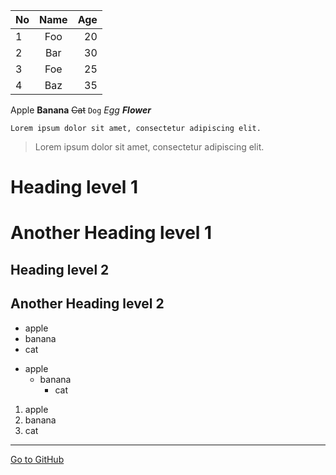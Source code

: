 | No | Name | Age |
|---|:---:|---:|
| 1 | Foo | 20 |
| 2 | Bar | 30 |
| 3 | Foe | 25 |
| 4 | Baz | 35 |

Apple **Banana** ~~Cat~~ `Dog` *Egg* **_Flower_**

```
Lorem ipsum dolor sit amet, consectetur adipiscing elit.
```

> Lorem ipsum dolor sit amet, consectetur adipiscing elit.

# Heading level 1

Another Heading level 1
=====

## Heading level 2

Another Heading level 2
-----

- apple
- banana
- cat

* apple
  - banana
    + cat

1. apple
2. banana
3. cat

---

[Go to GitHub](https://github.com "Go to GitHub")
